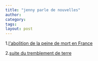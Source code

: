 ```yaml
---
title: "jenny parle de nouvelles"
author:
category: 
tags: 
layout: post
---
```

1.<a href="http://www.lemonde.fr/web/article/0,1-0@2-3224,36-849753@51-849839,0.html">l'abolition de la peine de mort en France</a>

2.<a href="http://www.french.xinhuanet.com/french/2006-12/28/content_367058.htm">suite du tremblement de terre</a> 

